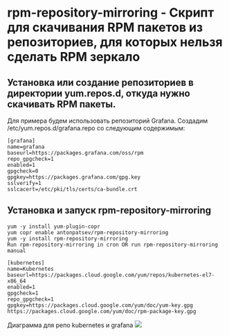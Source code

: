 # rpm-repository-mirroring - Скрипт для скачивания RPM пакетов из репозиториев, для которых нельзя сделать RPM зеркало

## Установка или создание репозиториев в директории yum.repos.d, откуда нужно скачивать RPM пакеты.

Для примера будем использовать репозиторий Grafana.
Создадим /etc/yum.repos.d/grafana.repo со следующим содержимым:
```
[grafana]
name=grafana
baseurl=https://packages.grafana.com/oss/rpm
repo_gpgcheck=1
enabled=1
gpgcheck=0
gpgkey=https://packages.grafana.com/gpg.key
sslverify=1
sslcacert=/etc/pki/tls/certs/ca-bundle.crt
```

## Установка и запуск rpm-repository-mirroring
```
yum -y install yum-plugin-copr
yum copr enable antonpatsev/rpm-repository-mirroring
yum -y install rpm-repository-mirroring
Run rpm-repository-mirroring in cron OR run rpm-repository-mirroring manual
```

```
[kubernetes]
name=Kubernetes
baseurl=https://packages.cloud.google.com/yum/repos/kubernetes-el7-x86_64
enabled=1
gpgcheck=1
repo_gpgcheck=1
gpgkey=https://packages.cloud.google.com/yum/doc/yum-key.gpg https://packages.cloud.google.com/yum/doc/rpm-package-key.gpg
```



Диаграмма для репо kubernetes и grafana
![](https://habrastorage.org/webt/wd/8f/dj/wd8fdjxo6a-j1fevwuuiz8lkp4u.png)
